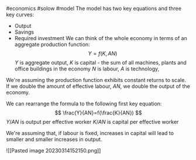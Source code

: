 #economics #solow #model 
The model has two key equations and three key curves:
- Output
- Savings
- Required investment
We can think of the whole economy in terms of an aggregate production function:
$$
Y=f(K,AN)
$$
$Y$ is aggregate output,
$K$ is capital - the sum of all machines, plants and office buildings in the economy
$N$ is labour,
$A$ is technology,

We're assuming the production function exhibits constant returns to scale. If we double the amount of effective labour, $AN$, we double the output of the economy.

We can rearrange the formula to the following first key equation:
$$
\frac{Y}{AN}=f(\frac{K}{AN})
$$
$Y/AN$ is output per effective worker
$K/AN$ is capital per effective worker

We're assuming that, if labour is fixed, increases in capital will lead to smaller and smaller increases in output.

![[Pasted image 20230314152150.png]]
